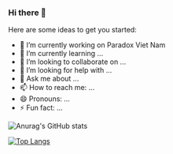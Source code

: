 ### Hi there 👋

Here are some ideas to get you started:

- 🔭 I’m currently working on Paradox Viet Nam
- 🌱 I’m currently learning ...
- 👯 I’m looking to collaborate on ...
- 🤔 I’m looking for help with ...
- 💬 Ask me about ...
- 📫 How to reach me: ...
- 😄 Pronouns: ...
- ⚡ Fun fact: ...


![Anurag's GitHub stats](https://github-readme-stats.vercel.app/api?username=baphuc2906&show_icons=true&theme=radical)

[![Top Langs](https://github-readme-stats.vercel.app/api/top-langs/?username=baphuc2906&langs_count=8)](https://github.com/anuraghazra/github-readme-stats)


